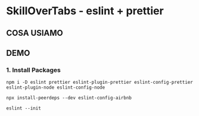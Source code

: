 # SkillOverTabs - eslint + prettier

## COSA USIAMO

## DEMO

### 1. Install Packages

```
npm i -D eslint prettier eslint-plugin-prettier eslint-config-prettier eslint-plugin-node eslint-config-node
```

```
npx install-peerdeps --dev eslint-config-airbnb
```

```
eslint --init
```